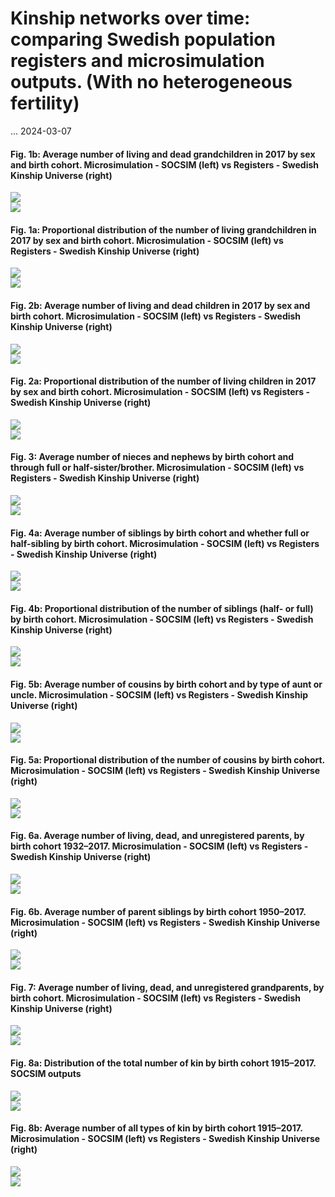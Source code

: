 Kinship networks over time: comparing Swedish population registers and
microsimulation outputs. (With no heterogeneous fertility)
================
…
2024-03-07

#### Fig. 1b: Average number of living and dead grandchildren in 2017 by sex and birth cohort. Microsimulation - SOCSIM (left) vs Registers - Swedish Kinship Universe (right)

<img src="2_Compare_Figures_files/figure-gfm/unnamed-chunk-2-1.png" style="display: block; margin: auto;" /><img src="2_Compare_Figures_files/figure-gfm/unnamed-chunk-2-2.png" style="display: block; margin: auto;" />

#### Fig. 1a: Proportional distribution of the number of living grandchildren in 2017 by sex and birth cohort. Microsimulation - SOCSIM (left) vs Registers - Swedish Kinship Universe (right)

<img src="2_Compare_Figures_files/figure-gfm/unnamed-chunk-3-1.png" style="display: block; margin: auto;" /><img src="2_Compare_Figures_files/figure-gfm/unnamed-chunk-3-2.png" style="display: block; margin: auto;" />

#### Fig. 2b: Average number of living and dead children in 2017 by sex and birth cohort. Microsimulation - SOCSIM (left) vs Registers - Swedish Kinship Universe (right)

<img src="2_Compare_Figures_files/figure-gfm/unnamed-chunk-4-1.png" style="display: block; margin: auto;" /><img src="2_Compare_Figures_files/figure-gfm/unnamed-chunk-4-2.png" style="display: block; margin: auto;" />

#### Fig. 2a: Proportional distribution of the number of living children in 2017 by sex and birth cohort. Microsimulation - SOCSIM (left) vs Registers - Swedish Kinship Universe (right)

<img src="2_Compare_Figures_files/figure-gfm/unnamed-chunk-5-1.png" style="display: block; margin: auto;" /><img src="2_Compare_Figures_files/figure-gfm/unnamed-chunk-5-2.png" style="display: block; margin: auto;" />

#### Fig. 3: Average number of nieces and nephews by birth cohort and through full or half-sister/brother. Microsimulation - SOCSIM (left) vs Registers - Swedish Kinship Universe (right)

<img src="2_Compare_Figures_files/figure-gfm/unnamed-chunk-6-1.png" style="display: block; margin: auto;" /><img src="2_Compare_Figures_files/figure-gfm/unnamed-chunk-6-2.png" style="display: block; margin: auto;" />

#### Fig. 4a: Average number of siblings by birth cohort and whether full or half-sibling by birth cohort. Microsimulation - SOCSIM (left) vs Registers - Swedish Kinship Universe (right)

<img src="2_Compare_Figures_files/figure-gfm/unnamed-chunk-7-1.png" style="display: block; margin: auto;" /><img src="2_Compare_Figures_files/figure-gfm/unnamed-chunk-7-2.png" style="display: block; margin: auto;" />

#### Fig. 4b: Proportional distribution of the number of siblings (half- or full) by birth cohort. Microsimulation - SOCSIM (left) vs Registers - Swedish Kinship Universe (right)

<img src="2_Compare_Figures_files/figure-gfm/unnamed-chunk-8-1.png" style="display: block; margin: auto;" /><img src="2_Compare_Figures_files/figure-gfm/unnamed-chunk-8-2.png" style="display: block; margin: auto;" />

#### Fig. 5b: Average number of cousins by birth cohort and by type of aunt or uncle. Microsimulation - SOCSIM (left) vs Registers - Swedish Kinship Universe (right)

<img src="2_Compare_Figures_files/figure-gfm/unnamed-chunk-9-1.png" style="display: block; margin: auto;" /><img src="2_Compare_Figures_files/figure-gfm/unnamed-chunk-9-2.png" style="display: block; margin: auto;" />

#### Fig. 5a: Proportional distribution of the number of cousins by birth cohort. Microsimulation - SOCSIM (left) vs Registers - Swedish Kinship Universe (right)

<img src="2_Compare_Figures_files/figure-gfm/unnamed-chunk-10-1.png" style="display: block; margin: auto;" /><img src="2_Compare_Figures_files/figure-gfm/unnamed-chunk-10-2.png" style="display: block; margin: auto;" />

#### Fig. 6a. Average number of living, dead, and unregistered parents, by birth cohort 1932–2017. Microsimulation - SOCSIM (left) vs Registers - Swedish Kinship Universe (right)

<img src="2_Compare_Figures_files/figure-gfm/unnamed-chunk-11-1.png" style="display: block; margin: auto;" /><img src="2_Compare_Figures_files/figure-gfm/unnamed-chunk-11-2.png" style="display: block; margin: auto;" />

#### Fig. 6b. Average number of parent siblings by birth cohort 1950–2017. Microsimulation - SOCSIM (left) vs Registers - Swedish Kinship Universe (right)

<img src="2_Compare_Figures_files/figure-gfm/unnamed-chunk-12-1.png" style="display: block; margin: auto;" /><img src="2_Compare_Figures_files/figure-gfm/unnamed-chunk-12-2.png" style="display: block; margin: auto;" />

#### Fig. 7: Average number of living, dead, and unregistered grandparents, by birth cohort. Microsimulation - SOCSIM (left) vs Registers - Swedish Kinship Universe (right)

<img src="2_Compare_Figures_files/figure-gfm/unnamed-chunk-13-1.png" style="display: block; margin: auto;" /><img src="2_Compare_Figures_files/figure-gfm/unnamed-chunk-13-2.png" style="display: block; margin: auto;" />

#### Fig. 8a: Distribution of the total number of kin by birth cohort 1915–2017. SOCSIM outputs

<img src="2_Compare_Figures_files/figure-gfm/unnamed-chunk-14-1.png" style="display: block; margin: auto;" /><img src="2_Compare_Figures_files/figure-gfm/unnamed-chunk-14-2.png" style="display: block; margin: auto;" />

#### Fig. 8b: Average number of all types of kin by birth cohort 1915–2017. Microsimulation - SOCSIM (left) vs Registers - Swedish Kinship Universe (right)

<img src="2_Compare_Figures_files/figure-gfm/unnamed-chunk-15-1.png" style="display: block; margin: auto;" /><img src="2_Compare_Figures_files/figure-gfm/unnamed-chunk-15-2.png" style="display: block; margin: auto;" />
